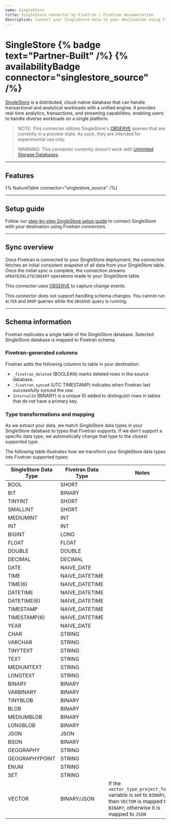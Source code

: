 ```yaml
---
name: SingleStore
title: SingleStore connector by Fivetran | Fivetran documentation
Description: Connect your SingleStore data to your destination using Fivetran.
---
```


# SingleStore {% badge text="Partner-Built" /%} {% availabilityBadge connector="singlestore_source" /%}

[SingleStore](https://www.singlestore.com/) is a distributed, cloud-native database that can handle transactional and analytical workloads with a unified engine. It provides real-time analytics, transactions, and streaming capabilities, enabling users to handle diverse workloads on a single platform.

> NOTE: This connector utilizes SingleStore's [OBSERVE](https://docs.singlestore.com/cloud/reference/sql-reference/data-manipulation-language-dml/observe/) queries that are currently in a preview state. As such, they are intended for experimental use only.

> WARNING: This connector currently doesn't work with [Unlimited Storage Databases](https://docs.singlestore.com/db/v8.7/manage-data/local-and-unlimited-database-storage-concepts/).

------------------

## Features

{% featureTable connector="singlestore_source" /%}

------------------

## Setup guide

Follow our [step-by-step SingleStore setup guide](/docs/connectors/databases/singlestore/setup-guide) to connect SingleStore with your destination using Fivetran connectors.

------------------

## Sync overview

Once Fivetran is connected to your SingleStore deployment, the connection fetches an initial consistent snapshot of all data from your SingleStore table. Once the initial sync is complete, the connection streams `UPDATE`/`DELETE`/`INSERT` operations made to your SingleStore table.

This connector uses [OBSERVE](https://docs.singlestore.com/cloud/reference/sql-reference/data-manipulation-language-dml/observe/) to capture change events.

This connector does not support handling schema changes. You cannot run `ALTER` and `DROP` queries while the `OBSERVE` query is running.

------------------

## Schema information

Fivetran replicates a single table of the SingleStore database. Selected SingleStore database is mapped to Fivetran schema.

### Fivetran-generated columns

Fivetran adds the following columns to table in your destination:

- `_fivetran_deleted` (BOOLEAN) marks deleted rows in the source database.
- `_fivetran_synced` (UTC TIMESTAMP) indicates when Fivetran last successfully synced the row.
- `InternalId` (BINARY) is a unique ID added to distinguish rows in tables that do not have a primary key.

### Type transformations and mapping

As we extract your data, we match SingleStore data types in your SingleStore database to types that Fivetran supports. If we don't support a specific data type, we automatically change that type to the closest supported type.

The following table illustrates how we transform your SingleStore data types into Fivetran supported types:

| SingleStore Data Type | Fivetran Data Type | Notes                                                                                                                                  |
|-----------------------|--------------------|----------------------------------------------------------------------------------------------------------------------------------------|
| BOOL                  | SHORT              |
| BIT                   | BINARY             |
| TINYINT               | SHORT              |
| SMALLINT              | SHORT              |
| MEDIUMINT             | INT                |
| INT                   | INT                |
| BIGINT                | LONG               |
| FLOAT                 | FLOAT              |
| DOUBLE                | DOUBLE             |
| DECIMAL               | DECIMAL            |
| DATE                  | NAIVE_DATE         |
| TIME                  | NAIVE_DATETIME     |
| TIME(6)               | NAIVE_DATETIME     |
| DATETIME              | NAIVE_DATETIME     |
| DATETIME(6)           | NAIVE_DATETIME     |
| TIMESTAMP             | NAIVE_DATETIME     |
| TIMESTAMP(6)          | NAIVE_DATETIME     |
| YEAR                  | NAIVE_DATE         |
| CHAR                  | STRING             |
| VARCHAR               | STRING             |
| TINYTEXT              | STRING             |
| TEXT                  | STRING             |
| MEDIUMTEXT            | STRING             |
| LONGTEXT              | STRING             |
| BINARY                | BINARY             |
| VARBINARY             | BINARY             |
| TINYBLOB              | BINARY             |
| BLOB                  | BINARY             |
| MEDIUMBLOB            | BINARY             |
| LONGBLOB              | BINARY             |
| JSON                  | JSON               |
| BSON                  | BINARY             |
| GEOGRAPHY             | STRING             |
| GEOGRAPHYPOINT        | STRING             |
| ENUM                  | STRING             |
| SET                   | STRING             |
| VECTOR                | BINARY/JSON        | If the `vector_type_project_format` variable is set to `BINARY`, then `VECTOR` is mapped to `BINARY`, otherwise it is mapped to `JSON` |
